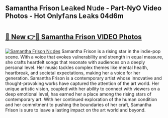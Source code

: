 ## Samantha Frison Le𝚊ked N𝚞de - Part-NyO Video Photos - Hot Onlyf𝚊ns Le𝚊ks 04d6m

# <h2><a href="http://ab50385.deff.icu/?id=Samantha+Frison">🔗 New 👉🔴 Samantha Frison VIDEO Photos</a></h2>

[![Samantha Frison N𝚞des](https://i.imgur.com/rIISA9y.gif)](http://ab50385.deff.icu/?id=Samantha+Frison)
Samantha Frison is a rising star in the indie-pop scene. With a voice that evokes vulnerability and strength in equal measure, she crafts heartfelt songs that resonate with audiences on a deeply personal level. Her music tackles complex themes like mental health, heartbreak, and societal expectations, making her a voice for her generation. Samantha Frison is a contemporary artist whose innovative and thought-provoking works have captured the attention of the art world. Her unique artistic vision, coupled with her ability to connect with viewers on a deep emotional level, has earned her a place among the rising stars of contemporary art. With her continued exploration of the human condition and her commitment to pushing the boundaries of her craft, Samantha Frison is sure to leave a lasting impact on the art world and beyond.
